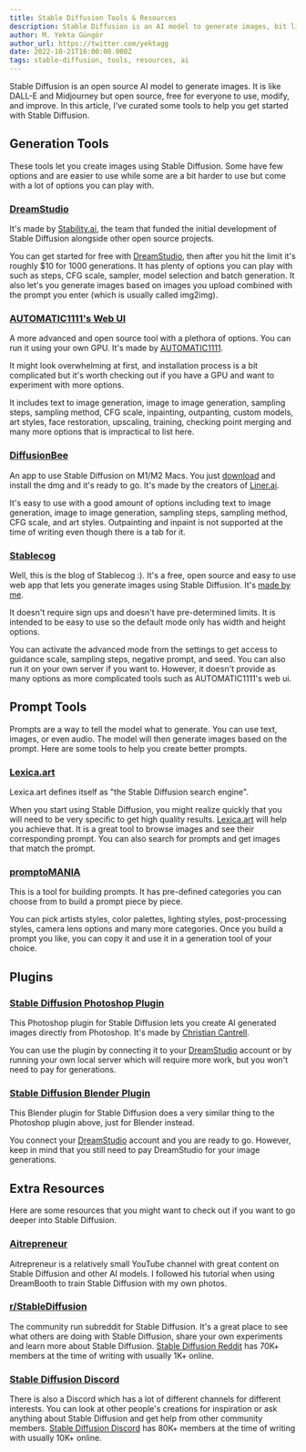 ```yaml
---
title: Stable Diffusion Tools & Resources
description: Stable Diffusion is an AI model to generate images, bit like DALL-E and Midjourney but it's open source and free. Here are tools to help you get started.
author: M. Yekta Güngör
author_url: https://twitter.com/yektagg
date: 2022-10-21T16:00:00.000Z
tags: stable-diffusion, tools, resources, ai
---
```


<script>
  import DocImage from '$components/docs/DocImage.svelte'
</script>

Stable Diffusion is an open source AI model to generate images. It is like DALL-E and Midjourney but open source, free for everyone to use, modify, and improve. In this article, I've curated some tools to help you get started with Stable Diffusion.

## Generation Tools

These tools let you create images using Stable Diffusion. Some have few options and are easier to use while some are a bit harder to use but come with a lot of options you can play with.

### [DreamStudio](http://dreamstudio.ai)

It's made by [Stability.ai](https://stability.ai), the team that funded the initial development of Stable Diffusion alongside other open source projects.

<DocImage src="https://ba.stablecog.com/blog/dreamstudio-beta.jpg" href="http://dreamstudio.ai" width="3000" height="2250" alt="DreamStudio" />

You can get started for free with [DreamStudio](http://dreamstudio.ai), then after you hit the limit it's roughly $10 for 1000 generations. It has plenty of options you can play with such as steps, CFG scale, sampler, model selection and batch generation. It also let's you generate images based on images you upload combined with the prompt you enter (which is usually called img2img).

### [AUTOMATIC1111's Web UI](https://github.com/AUTOMATIC1111/stable-diffusion-webui)

A more advanced and open source tool with a plethora of options. You can run it using your own GPU. It's made by [AUTOMATIC1111](https://github.com/AUTOMATIC1111/stable-diffusion-webui).

<DocImage src="https://ba.stablecog.com/blog/automatic-webui.jpg" href="https://github.com/AUTOMATIC1111/stable-diffusion-webui" width="2400" height="1800" alt="AUTOMATIC1111's Web UI" />

It might look overwhelming at first, and installation process is a bit complicated but it's worth checking out if you have a GPU and want to experiment with more options.

It includes text to image generation, image to image generation, sampling steps, sampling method, CFG scale, inpainting, outpanting, custom models, art styles, face restoration, upscaling, training, checking point merging and many more options that is impractical to list here.

### [DiffusionBee](https://diffusionbee.com)

An app to use Stable Diffusion on M1/M2 Macs. You just [download](https://diffusionbee.com) and install the dmg and it's ready to go. It's made by the creators of [Liner.ai](https://liner.ai).

<DocImage src="https://ba.stablecog.com/blog/diffusionbee.jpg" href="https://diffusionbee.com" width="2400" height="1800" alt="DiffusionBee" />

It's easy to use with a good amount of options including text to image generation, image to image generation, sampling steps, sampling method, CFG scale, and art styles. Outpainting and inpaint is not supported at the time of writing even though there is a tab for it.

### [Stablecog](https://stablecog.com)

Well, this is the blog of Stablecog :). It's a free, open source and easy to use web app that lets you generate images using Stable Diffusion. It's [made by me](https://twitter.com/yektagg).

<DocImage src="https://ba.stablecog.com/blog/stablecog.jpg" href="https://stablecog.com" width="2634" height="1756" alt="Stablecog" />

It doesn't require sign ups and doesn't have pre-determined limits. It is intended to be easy to use so the default mode only has width and height options.

You can activate the advanced mode from the settings to get access to guidance scale, sampling steps, negative prompt, and seed. You can also run it on your own server if you want to. However, it doesn't provide as many options as more complicated tools such as AUTOMATIC1111's web ui.

## Prompt Tools

Prompts are a way to tell the model what to generate. You can use text, images, or even audio. The model will then generate images based on the prompt. Here are some tools to help you create better prompts.

### [Lexica.art](https://lexica.art)

Lexica.art defines itself as "the Stable Diffusion search engine".

<DocImage src="https://ba.stablecog.com/blog/lexica-art.jpg" href="https://lexica.art" width="3000" height="2250" alt="Lexica.art" />

When you start using Stable Diffusion, you might realize quickly that you will need to be very specific to get high quality results. [Lexica.art](https://lexica.art) will help you achieve that. It is a great tool to browse images and see their corresponding prompt. You can also search for prompts and get images that match the prompt.

### [promptoMANIA](https://promptomania.com/stable-diffusion-prompt-builder)

This is a tool for building prompts. It has pre-defined categories you can choose from to build a prompt piece by piece.

<DocImage src="https://ba.stablecog.com/blog/promptomania.jpg" href="https://promptomania.com/stable-diffusion-prompt-builder" width="2399" height="1799" alt="promptoMANIA" />

You can pick artists styles, color palettes, lighting styles, post-processing styles, camera lens options and many more categories. Once you build a prompt you like, you can copy it and use it in a generation tool of your choice.

## Plugins

### [Stable Diffusion Photoshop Plugin](https://christiancantrell.com/#ai-ml)

This Photoshop plugin for Stable Diffusion lets you create AI generated images directly from Photoshop. It's made by [Christian Cantrell](https://christiancantrell.com/#ai-ml).

<DocImage src="https://ba.stablecog.com/blog/sd-photoshop-plugin.jpg" href="https://christiancantrell.com/#ai-ml" width="2560" height="1413" alt="Stable Diffusion Photoshop Plugin" />

You can use the plugin by connecting it to your [DreamStudio](http://dreamstudio.ai) account or by running your own local server which will require more work, but you won't need to pay for generations.

### [Stable Diffusion Blender Plugin](https://airender.gumroad.com/l/ai-render)

This Blender plugin for Stable Diffusion does a very similar thing to the Photoshop plugin above, just for Blender instead.

<DocImage src="https://ba.stablecog.com/blog/sd-blender-plugin.jpg" href="https://airender.gumroad.com/l/ai-render" width="2560" height="1440" alt="Stable Diffusion Blender Plugin" />

You connect your [DreamStudio](http://dreamstudio.ai) account and you are ready to go. However, keep in mind that you still need to pay DreamStudio for your image generations.

## Extra Resources

Here are some resources that you might want to check out if you want to go deeper into Stable Diffusion.

### [Aitrepreneur](https://www.youtube.com/c/Aitrepreneur/videos)

Aitrepreneur is a relatively small YouTube channel with great content on Stable Diffusion and other AI models. I followed his tutorial when using DreamBooth to train Stable Diffusion with my own photos.

<DocImage src="https://ba.stablecog.com/blog/aitrepreneur.jpg" href="https://www.youtube.com/c/Aitrepreneur/videos" width="2646" height="1724" alt="Aitrepreneur" />

### [r/StableDiffusion](https://www.reddit.com/r/StableDiffusion)

The community run subreddit for Stable Diffusion. It's a great place to see what others are doing with Stable Diffusion, share your own experiments and learn more about Stable Diffusion. [Stable Diffusion Reddit](https://www.reddit.com/r/StableDiffusion) has 70K+ members at the time of writing with usually 1K+ online.

<DocImage src="https://ba.stablecog.com/blog/r-stablediffusion.jpg" href="https://www.reddit.com/r/StableDiffusion" width="2436" height="1690" alt="r/StableDiffusion" />

### [Stable Diffusion Discord](https://discord.com/invite/stablediffusion)

There is also a Discord which has a lot of different channels for different interests. You can look at other people's creations for inspiration or ask anything about Stable Diffusion and get help from other community members. [Stable Diffusion Discord](https://discord.com/invite/stablediffusion) has 80K+ members at the time of writing with usually 10K+ online.

<DocImage src="https://ba.stablecog.com/blog/stable-diffusion-discord.jpg" href="https://discord.com/invite/stablediffusion" width="2598" height="1978" alt="Stable Diffusion Discord" />
